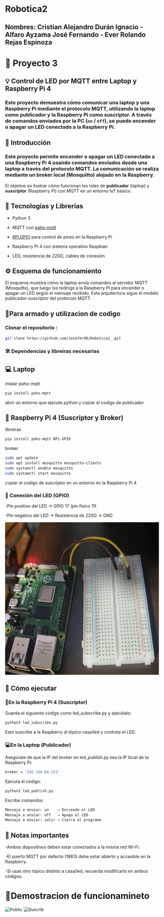 # Robotica2
## Nombres: Cristian Alejandro Durán Ignacio - Alfaro Ayzama José Fernando - Ever Rolando Rejas Espinoza

# 🚀 Proyecto 3

## 💡 Control de LED por MQTT entre Laptop y Raspberry Pi 4
### Este proyecto demuestra cómo comunicar una laptop y una Raspberry Pi mediante el protocolo **MQTT**, utilizando la laptop como **publicador** y la Raspberry Pi como **suscriptor**. A través de comandos enviados por la PC (`on` / `off`), se puede encender o apagar un LED conectado a la Raspberry Pi.

## 📌 Introducción
### Este proyecto permite encender o apagar un LED conectado a una **Raspberry Pi 4** usando comandos enviados desde una **laptop** a través del protocolo **MQTT**. La comunicación se realiza mediante un broker local (Mosquitto) alojado en la Raspberry.  
El objetivo es ilustrar cómo funcionan los roles de **publicador** (laptop) y **suscriptor** (Raspberry Pi) con MQTT en un entorno IoT básico.

## 🧰 Tecnologías y Librerías
- Python 3
  
- MQTT con [paho-mqtt](https://pypi.org/project/paho-mqtt/)
  
- [RPi.GPIO](https://pypi.org/project/RPi.GPIO/) para control de pines en la Raspberry Pi
  
- Raspberry Pi 4 con sistema operativo Raspbian
  
- LED, resistencia de 220Ω, cables de conexión

## ⚙️ Esquema de funcionamiento
El esquema muestra cómo la laptop envía comandos al servidor MQTT (Mosquitto), que luego los redirige a la Raspberry Pi para encender o apagar un LED según el mensaje recibido.
Esta arquitectura sigue el modelo publicador-suscriptor del protocolo MQTT.

## 🚀Para armado y utilizacion de codigo
### Clonar el repositorio :  
```bash
git clone https://github.com/Josefer98/Robotica2_.git
```
### 🛠️ Dependencias y libreiras necesarias 
## 💻 Laptop
intalar paho-mqtt
```bash
pip install paho-mqtt
```

abrir un entorno que ejecute python y copiar el codigo de publicador 

## 🍓 Raspberry Pi 4 (Suscriptor y Broker)
libreiras 
```bash
pip install paho-mqtt RPi.GPIO
```
broker
```bash
sudo apt update
sudo apt install mosquitto mosquitto-clients
sudo systemctl enable mosquitto
sudo systemctl start mosquitto
```
copiar el codigo de suscriptor en un entorno en la Raspberry Pi 4
### 🔌 Conexión del LED (GPIO)
-Pin positivo del LED → GPIO 17 (pin físico 11)

-Pin negativo del LED → Resistencia de 220Ω → GND

  <p>
  <img src="files_/coneciones.png" alt="conecciones" width="700" height="500"/>
  </p>
  
## 🚀 Cómo ejecutar
### 🍓En la Raspberry Pi 4 (Suscriptor)
Guarda el siguiente código como led_subscribe.py y ejecútalo:
```bash
python3 led_subscribe.py
```
Esto suscribe a la Raspberry al tópico casa/led y controla el LED.
### 💻En la Laptop (Publicador)
Asegúrate de que la IP del broker en led_publish.py sea la IP local de tu Raspberry Pi:
```bash
broker = "192.168.84.231"
```
Ejecuta el código:
```bash
python3 led_publish.py
```
Escribe comandos:
```bash
Mensaje a enviar: on    → Enciende el LED  
Mensaje a enviar: off   → Apaga el LED  
Mensaje a enviar: salir → Cierra el programa
```

## 📌 Notas importantes

-Ambos dispositivos deben estar conectados a la misma red Wi-Fi.

-El puerto MQTT por defecto (1883) debe estar abierto y accesible en la Raspberry.

-Si usas otro tópico distinto a casa/led, recuerda modificarlo en ambos códigos.
  
# 🎥Demostracion de funcionamineto

![Public](files_/public.gif) ![Suscrib](files_/suscrib.gif)
